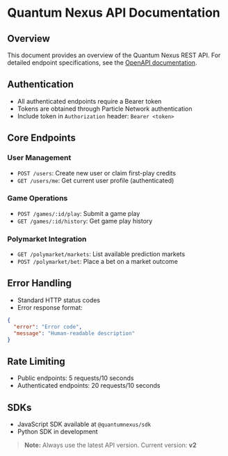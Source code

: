 # Quantum Nexus API Documentation

## Overview
This document provides an overview of the Quantum Nexus REST API. For detailed endpoint specifications, see the [OpenAPI documentation](./openapi.yaml).

## Authentication
- All authenticated endpoints require a Bearer token
- Tokens are obtained through Particle Network authentication
- Include token in `Authorization` header: `Bearer <token>`

## Core Endpoints

### User Management
- `POST /users`: Create new user or claim first-play credits
- `GET /users/me`: Get current user profile (authenticated)

### Game Operations
- `POST /games/:id/play`: Submit a game play
- `GET /games/:id/history`: Get game play history

### Polymarket Integration
- `GET /polymarket/markets`: List available prediction markets
- `POST /polymarket/bet`: Place a bet on a market outcome

## Error Handling
- Standard HTTP status codes
- Error response format:
```json
{
  "error": "Error code",
  "message": "Human-readable description"
}
```

## Rate Limiting
- Public endpoints: 5 requests/10 seconds
- Authenticated endpoints: 20 requests/10 seconds

## SDKs
- JavaScript SDK available at `@quantumnexus/sdk`
- Python SDK in development

> **Note:** Always use the latest API version. Current version: **v2**